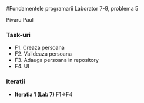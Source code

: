 #Fundamentele programarii
Laborator 7-9, problema 5

Pivaru Paul

### Task-uri
- F1. Creaza persoana
- F2. Valideaza persoana
- F3. Adauga persoana in repository
- F4. UI

### Iteratii
- **Iteratia 1 (Lab 7)** F1->F4
